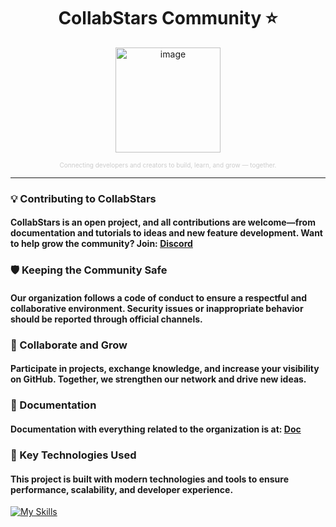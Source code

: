 <h1 align="center">CollabStars Community ⭐</h1>

<p align="center">
 <img width="168" height="168" alt="image" src="https://github.com/user-attachments/assets/9ac2caa6-f106-42e2-a707-64ee79416906" />
</p>

<div align="center">
  <p style="font-size: 10px; color: #ccc;">
    Connecting developers and creators to build, learn, and grow — together.
  </p>
</div>



---

### 💡 Contributing to CollabStars
#### CollabStars is an open project, and all contributions are welcome—from documentation and tutorials to ideas and new feature development. Want to help grow the community? Join: **[Discord](https://discord.gg/MpHQ9H8ECp)**

### 🛡 Keeping the Community Safe
#### Our organization follows a code of conduct to ensure a respectful and collaborative environment. Security issues or inappropriate behavior should be reported through official channels.

### 🤝 Collaborate and Grow
#### Participate in projects, exchange knowledge, and increase your visibility on GitHub. Together, we strengthen our network and drive new ideas.

### 📰 Documentation
#### Documentation with everything related to the organization is at: **[Doc](https://github.com/Vyzer9/CollabStars)**

### 🚀 Key Technologies Used
#### This project is built with modern technologies and tools to ensure performance, scalability, and developer experience.

[![My Skills](https://skillicons.dev/icons?i=js,ts,nodejs,mongodb,nextjs,docker,prisma,sass,bash,github,discord)](https://skillicons.dev)
